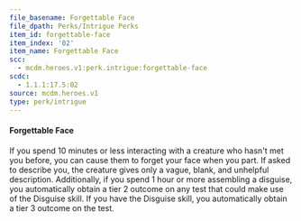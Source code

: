 ```yaml
---
file_basename: Forgettable Face
file_dpath: Perks/Intrigue Perks
item_id: forgettable-face
item_index: '02'
item_name: Forgettable Face
scc:
  - mcdm.heroes.v1:perk.intrigue:forgettable-face
scdc:
  - 1.1.1:17.5:02
source: mcdm.heroes.v1
type: perk/intrigue
---
```


#### Forgettable Face

If you spend 10 minutes or less interacting with a creature who hasn't met you before, you can cause them to forget your face when you part. If asked to describe you, the creature gives only a vague, blank, and unhelpful description. Additionally, if you spend 1 hour or more assembling a disguise, you automatically obtain a tier 2 outcome on any test that could make use of the Disguise skill. If you have the Disguise skill, you automatically obtain a tier 3 outcome on the test.
